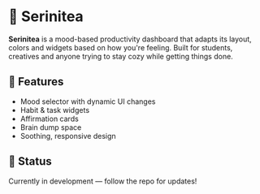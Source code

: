 # 🍵 Serinitea

**Serinitea** is a mood-based productivity dashboard that adapts its layout, colors and widgets based on how you're feeling. Built for students, creatives and anyone trying to stay cozy while getting things done.

## 🌟 Features
- Mood selector with dynamic UI changes
- Habit & task widgets
- Affirmation cards
- Brain dump space
- Soothing, responsive design

## 🚧 Status
Currently in development — follow the repo for updates!
